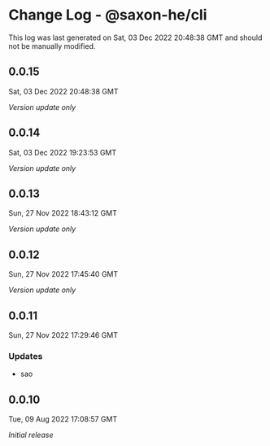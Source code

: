 # Change Log - @saxon-he/cli

This log was last generated on Sat, 03 Dec 2022 20:48:38 GMT and should not be manually modified.

## 0.0.15

Sat, 03 Dec 2022 20:48:38 GMT

_Version update only_

## 0.0.14

Sat, 03 Dec 2022 19:23:53 GMT

_Version update only_

## 0.0.13

Sun, 27 Nov 2022 18:43:12 GMT

_Version update only_

## 0.0.12

Sun, 27 Nov 2022 17:45:40 GMT

_Version update only_

## 0.0.11

Sun, 27 Nov 2022 17:29:46 GMT

### Updates

- sao

## 0.0.10

Tue, 09 Aug 2022 17:08:57 GMT

_Initial release_

